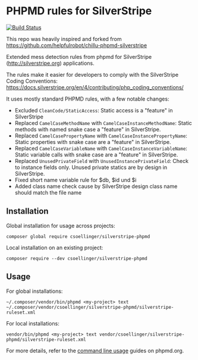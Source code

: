 # PHPMD rules for SilverStripe

[![Build Status](https://app.travis-ci.com/CSoellinger/silverstripe-phpmd.svg?branch=main)](https://app.travis-ci.com/CSoellinger/silverstripe-phpmd)

This repo was heavily inspired and forked from https://github.com/helpfulrobot/chillu-phpmd-silverstripe

Extended mess detection rules from phpmd for SilverStripe (http://silverstripe.org) applications.

The rules make it easier for developers to comply with the SilverStripe Coding Conventions: https://docs.silverstripe.org/en/4/contributing/php_coding_conventions/

It uses mostly standard PHPMD rules, with a few notable changes:

* Excluded `CleanCode/StaticAccess`: Static access is a "feature" in SilverStripe
* Replaced `CamelCaseMethodName` with `CamelCaseInstanceMethodName`: Static methods with named snake case a "feature"
  in SilverStripe.
* Replaced `CamelCasePropertyName` with `CamelCaseInstancePropertyName`: Static properties with snake case are a
  "feature" in SilverStripe.
* Replaced `CamelCaseVariableName` with `CamelCaseInstanceVariableName`: Static variable calls with snake case are a
  "feature" in SilverStripe.
* Replaced `UnusedPrivateField` with `UnusedInstancePrivateField`: Check to instance fields only. Unused private
  statics are by design in SilverStripe.
* Fixed short name variable rule for $db, $id und $i
* Added class name check cause by SilverStripe design class name should match the file name

## Installation

Global installation for usage across projects:

	composer global require csoellinger/silverstripe-phpmd

Local installation on an existing project:

	composer require --dev csoellinger/silverstripe-phpmd

## Usage

For global installations:

	~/.composer/vendor/bin/phpmd <my-project> text ~/.composer/vendor/csoellinger/silverstripe-phpmd/silverstripe-ruleset.xml

For local installations:

	vendor/bin/phpmd <my-project> text vendor/csoellinger/silverstripe-phpmd/silverstripe-ruleset.xml

For more details, refer to the [command line usage](http://phpmd.org/documentation/index.html) guides on phpmd.org.
